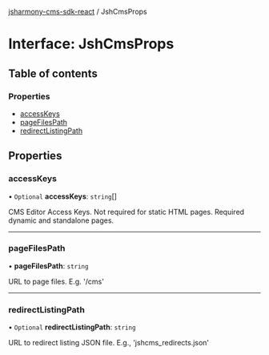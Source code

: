 [jsharmony-cms-sdk-react](../README.md) / JshCmsProps

# Interface: JshCmsProps

## Table of contents

### Properties

- [accessKeys](JshCmsProps.md#accesskeys)
- [pageFilesPath](JshCmsProps.md#pagefilespath)
- [redirectListingPath](JshCmsProps.md#redirectlistingpath)

## Properties

### accessKeys

• `Optional` **accessKeys**: `string`[]

CMS Editor Access Keys.
Not required for static HTML pages.
Required dynamic and standalone pages.

___

### pageFilesPath

• **pageFilesPath**: `string`

URL to page files. E.g. '/cms'

___

### redirectListingPath

• `Optional` **redirectListingPath**: `string`

URL to redirect listing JSON file. E.g., 'jshcms_redirects.json'

